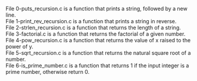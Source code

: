 File 0-puts_recursion.c is a function that prints a string, followed by a new line. <br/>
File 1-print_rev_recursion.c is a function that prints a string in reverse. <br/>
File 2-strlen_recursion.c is a function that returns the length of a string.<br/>
File 3-factorial.c is a function that returns the factorial of a given number. <br/>
File 4-pow_recursion.c is a function that returns the value of x raised to the power of y.<br/>
File 5-sqrt_recursion.c is a function that returns the natural square root of a number. <br/>
File 6-is_prime_number.c is a function that returns 1 if the input integer is a prime number, otherwise return 0.<br/>
